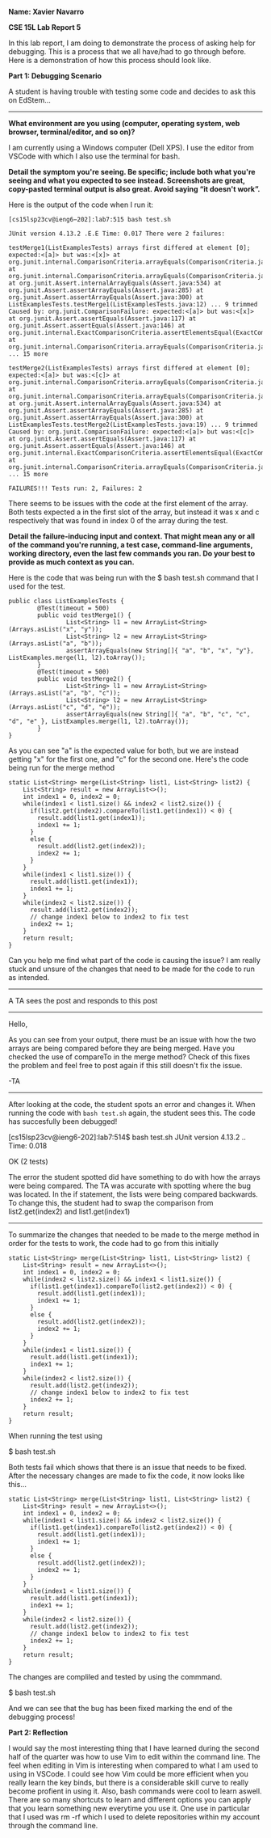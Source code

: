 __Name: Xavier Navarro__

__CSE 15L Lab Report 5__

In this lab report, I am doing to demonstrate the process of asking help for debugging. This is a process that we all have/had to go through before. Here is a demonstration of how this process should look like.

__Part 1: Debugging Scenario__

A student is having trouble with testing some code and decides to ask this on EdStem...

----------------------------------------------------------------------------------------------------------------------------------------------------------------------------

__What environment are you using (computer, operating system, web browser, terminal/editor, and so on)?__

I am currently using a Windows computer (Dell XPS). I use the editor from VSCode with which I also use the terminal for bash.

__Detail the symptom you're seeing. Be specific; include both what you're seeing and what you expected to see instead. Screenshots are great, copy-pasted terminal output is also great. Avoid saying “it doesn't work”.__

Here is the output of the code when I run it:

```
[cs15lsp23cv@ieng6−202]:lab7:515 bash test.sh 

JUnit version 4.13.2 .E.E Time: 0.017 There were 2 failures:

testMerge1(ListExamplesTests) arrays first differed at element [0]; expected:<[a]> but was:<[x]> at org.junit.internal.ComparisonCriteria.arrayEquals(ComparisonCriteria.java:78) at org.junit.internal.ComparisonCriteria.arrayEquals(ComparisonCriteria.java:28) at org.junit.Assert.internalArrayEquals(Assert.java:534) at org.junit.Assert.assertArrayEquals(Assert.java:285) at org.junit.Assert.assertArrayEquals(Assert.java:300) at ListExamplesTests.testMerge1(ListExamplesTests.java:12) ... 9 trimmed Caused by: org.junit.ComparisonFailure: expected:<[a]> but was:<[x]> at org.junit.Assert.assertEquals(Assert.java:117) at org.junit.Assert.assertEquals(Assert.java:146) at org.junit.internal.ExactComparisonCriteria.assertElementsEqual(ExactComparisonCriteria.java:8) at org.junit.internal.ComparisonCriteria.arrayEquals(ComparisonCriteria.java:76) ... 15 more

testMerge2(ListExamplesTests) arrays first differed at element [0]; expected:<[a]> but was:<[c]> at org.junit.internal.ComparisonCriteria.arrayEquals(ComparisonCriteria.java:78) at org.junit.internal.ComparisonCriteria.arrayEquals(ComparisonCriteria.java:28) at org.junit.Assert.internalArrayEquals(Assert.java:534) at org.junit.Assert.assertArrayEquals(Assert.java:285) at org.junit.Assert.assertArrayEquals(Assert.java:300) at ListExamplesTests.testMerge2(ListExamplesTests.java:19) ... 9 trimmed Caused by: org.junit.ComparisonFailure: expected:<[a]> but was:<[c]> at org.junit.Assert.assertEquals(Assert.java:117) at org.junit.Assert.assertEquals(Assert.java:146) at org.junit.internal.ExactComparisonCriteria.assertElementsEqual(ExactComparisonCriteria.java:8) at org.junit.internal.ComparisonCriteria.arrayEquals(ComparisonCriteria.java:76) ... 15 more

FAILURES!!! Tests run: 2, Failures: 2
```

There seems to be issues with the code at the first element of the array. Both tests expected a in the first slot of the array, but instead it was x and c respectively that was found in index 0 of the array during the test.

__Detail the failure-inducing input and context. That might mean any or all of the command you're running, a test case, command-line arguments, working directory, even the last few commands you ran. Do your best to provide as much context as you can.__

Here is the code that was being run with the $ bash test.sh command that I used for the test.

```
public class ListExamplesTests {
        @Test(timeout = 500)
        public void testMerge1() {
                List<String> l1 = new ArrayList<String>(Arrays.asList("x", "y"));
                List<String> l2 = new ArrayList<String>(Arrays.asList("a", "b"));
                assertArrayEquals(new String[]{ "a", "b", "x", "y"}, ListExamples.merge(l1, l2).toArray());
        }
        @Test(timeout = 500)
        public void testMerge2() {
                List<String> l1 = new ArrayList<String>(Arrays.asList("a", "b", "c"));
                List<String> l2 = new ArrayList<String>(Arrays.asList("c", "d", "e"));
                assertArrayEquals(new String[]{ "a", "b", "c", "c", "d", "e" }, ListExamples.merge(l1, l2).toArray());
        }
}
```

As you can see "a" is the expected value for both, but we are instead getting "x" for the first one, and "c" for the second one. Here's the code being run for the merge method

```
static List<String> merge(List<String> list1, List<String> list2) {
    List<String> result = new ArrayList<>();
    int index1 = 0, index2 = 0;
    while(index1 < list1.size() && index2 < list2.size()) {
      if(list2.get(index2).compareTo(list1.get(index1)) < 0) {
        result.add(list1.get(index1));
        index1 += 1;
      }
      else {
        result.add(list2.get(index2));
        index2 += 1;
      }
    }
    while(index1 < list1.size()) {
      result.add(list1.get(index1));
      index1 += 1;
    }
    while(index2 < list2.size()) {
      result.add(list2.get(index2));
      // change index1 below to index2 to fix test
      index2 += 1;
    }
    return result;
}
```

Can you help me find what part of the code is causing the issue? I am really stuck and unsure of the changes that need to be made for the code to run as intended.

----------------------------------------------------------------------------------------------------------------------------------------------------------------------------

A TA sees the post and responds to this post

----------------------------------------------------------------------------------------------------------------------------------------------------------------------------

Hello,

As you can see from your output, there must be an issue with how the two arrays are being compared before they are being merged. Have you checked the use of compareTo in the merge method? Check of this fixes the problem and feel free to post again if this still doesn't fix the issue.

-TA

----------------------------------------------------------------------------------------------------------------------------------------------------------------------------

After looking at the code, the student spots an error and changes it. When running the code with ```bash test.sh``` again, the student sees this. The code has succesfully been debugged!


[cs15lsp23cv@ieng6-202]:lab7:514$ bash test.sh
JUnit version 4.13.2
..
Time: 0.018

OK (2 tests)

The error the student spotted did have something to do with how the arrays were being compared. The TA was accurate with spotting where the bug was located. In the if statement, the lists were being compared backwards. To change this, the student had to swap the comparison from list2.get(index2) and list1.get(index1)

----------------------------------------------------------------------------------------------------------------------------------------------------------------------------

To summarize the changes that needed to be made to the merge method in order for the tests to work, the code had to go from this initially

```
static List<String> merge(List<String> list1, List<String> list2) {
    List<String> result = new ArrayList<>();
    int index1 = 0, index2 = 0;
    while(index2 < list2.size() && index1 < list1.size()) {
      if(list1.get(index1).compareTo(list2.get(index2)) < 0) {
        result.add(list1.get(index1));
        index1 += 1;
      }
      else {
        result.add(list2.get(index2));
        index2 += 1;
      }
    }
    while(index1 < list1.size()) {
      result.add(list1.get(index1));
      index1 += 1;
    }
    while(index2 < list2.size()) {
      result.add(list2.get(index2));
      // change index1 below to index2 to fix test
      index2 += 1;
    }
    return result;
}
```

When running the test using 

$ bash test.sh

Both tests fail which shows that there is an issue that needs to be fixed. After the necessary changes are made to fix the code, it now looks like this...

```
static List<String> merge(List<String> list1, List<String> list2) {
    List<String> result = new ArrayList<>();
    int index1 = 0, index2 = 0;
    while(index1 < list1.size() && index2 < list2.size()) {
      if(list1.get(index1).compareTo(list2.get(index2)) < 0) {
        result.add(list1.get(index1));
        index1 += 1;
      }
      else {
        result.add(list2.get(index2));
        index2 += 1;
      }
    }
    while(index1 < list1.size()) {
      result.add(list1.get(index1));
      index1 += 1;
    }
    while(index2 < list2.size()) {
      result.add(list2.get(index2));
      // change index1 below to index2 to fix test
      index2 += 1;
    }
    return result;
}
```

The changes are compliled and tested by using the commmand.

$ bash test.sh

And we can see that the bug has been fixed marking the end of the debugging process!

__Part 2: Reflection__

I would say the most interesting thing that I have learned during the second half of the quarter was how to use Vim to edit within the command line. The feel when editing in Vim is interesting when compared to what I am used to using in VSCode. I could see how Vim could be more efficient when you really learn the key binds, but there is a considerable skill curve to really become profient in using it. Also, bash commands were cool to learn aswell. There are so many shortcuts to learn and different options you can apply that you learn something new everytime you use it. One use in particular that I used was rm -rf which I used to delete repositories within my account through the command line.
